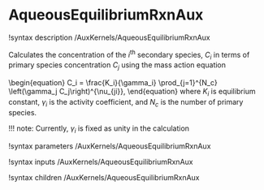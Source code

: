 # AqueousEquilibriumRxnAux
!syntax description /AuxKernels/AqueousEquilibriumRxnAux

Calculates the concentration of the $i^{\mathrm{th}}$ secondary species, $C_i$ in terms of
primary species concentration $C_j$ using the mass action equation

\begin{equation}
C_i = \frac{K_i}{\gamma_i} \prod_{j=1}^{N_c} \left(\gamma_j C_j\right)^{\nu_{ji}},
\end{equation}
where $K_i$ is equilibrium constant, $\gamma_i$ is the activity coefficient, and
$N_c$ is the number of primary species.

!!! note:
    Currently, $\gamma_i$ is fixed as unity in the calculation

!syntax parameters /AuxKernels/AqueousEquilibriumRxnAux

!syntax inputs /AuxKernels/AqueousEquilibriumRxnAux

!syntax children /AuxKernels/AqueousEquilibriumRxnAux
